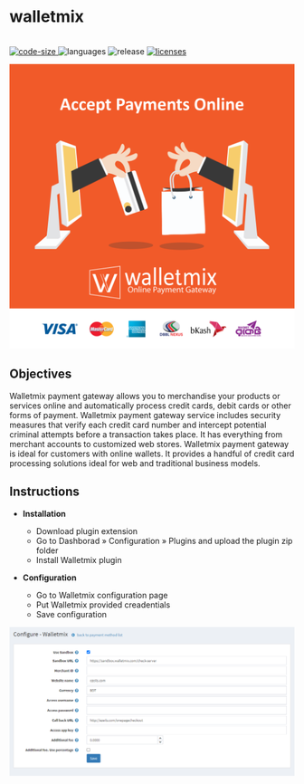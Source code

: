 # walletmix

<p align="left">
  <br>
  <a href="https://github.com/raihanM95/walletmix">
    <img src="https://img.shields.io/github/languages/code-size/raihanM95/walletmix" alt="code-size">
  </a>
  <a>
    <img src="https://img.shields.io/github/languages/count/raihanM95/walletmix" alt="languages">
  </a>
  <a>
    <img src="https://img.shields.io/github/release/raihanM95/walletmix" alt="release">
  </a>
  <a href="https://github.com/raihanM95/walletmix/blob/main/LICENSE">
    <img src="https://img.shields.io/badge/License-MIT-yellow.svg" alt="licenses">
  </a>
</p>

<img src="documentation/payment-gateway.png" alt="Screen"/>


## Objectives
Walletmix payment gateway allows you to merchandise your products or services online and automatically process credit cards, debit cards or other forms of payment. Walletmix payment gateway service includes security measures that verify each credit card number and intercept potential criminal attempts before a transaction takes place. It has everything from merchant accounts to customized web stores. Walletmix payment gateway is ideal for customers with online wallets. It provides a handful of credit card processing solutions ideal for web and traditional business models.


## Instructions

+ **Installation**
    * Download plugin extension
    * Go to Dashborad » Configuration » Plugins and upload the plugin zip folder
    * Install Walletmix plugin
    
+ **Configuration**
    * Go to Walletmix configuration page
    * Put Walletmix provided creadentials
    * Save configuration

<img src="documentation/documentation.PNG" alt="Screen"/>
